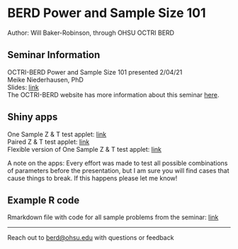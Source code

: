 # BERD Power and Sample Size 101

Author: Will Baker-Robinson, through OHSU OCTRI BERD

## Seminar Information

OCTRI-BERD Power and Sample Size 101 presented 2/04/21  
Meike Niederhausen, PhD  
Slides: [link](http://bit.ly/PSS-101)    
The OCTRI-BERD website has more information about this seminar [here](https://www.ohsu.edu/octri/octri-berd-research-forum-power-and-sample-size-101).

## Shiny apps

One Sample Z & T test applet: [link](https://ohsu-berd.shinyapps.io/pss_one_sample_ttest/)  
Paired Z & T test applet: [link](https://ohsu-berd.shinyapps.io/pss_paired_ttest/)  
Flexible version of One Sample Z & T test applet: [link](https://ohsu-berd.shinyapps.io/pss_flexible_one_sample_ttest/)  

A note on the apps: Every effort was made to test all possible combinations of parameters before the presentation, but I am sure you will find cases that cause things to break. If this happens please let me know!  

## Example R code

Rmarkdown file with code for all sample problems from the seminar: [link](https://berd-pss101-example-rcode.netlify.app)

***

Reach out to berd@ohsu.edu with questions or feedback
